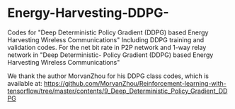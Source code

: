 # Energy-Harvesting-DDPG-
Codes for "Deep Deterministic Policy Gradient (DDPG) based Energy Harvesting Wireless Communications"
Including DDPG training and validation codes.
For the net bit rate in P2P network and 1-way relay network in "Deep Deterministic-
Policy Gradient (DDPG) based Energy Harvesting Wireless Communications"

We thank the author MorvanZhou for his DDPG class codes, which is available at:
https://github.com/MorvanZhou/Reinforcement-learning-with-tensorflow/tree/master/contents/9_Deep_Deterministic_Policy_Gradient_DDPG
